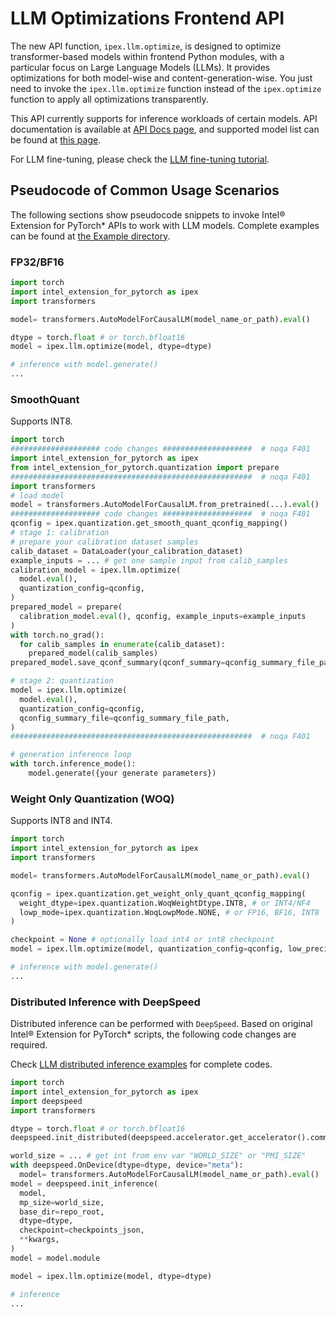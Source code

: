 LLM Optimizations Frontend API
======================================

The new API function, `ipex.llm.optimize`, is designed to optimize transformer-based models within frontend Python modules, with a particular focus on Large Language Models (LLMs).
It provides optimizations for both model-wise and content-generation-wise.
You just need to invoke the `ipex.llm.optimize` function instead of the `ipex.optimize` function to apply all optimizations transparently.

This API currently supports for inference workloads of certain models.
API documentation is available at [API Docs page](https://intel.github.io/intel-extension-for-pytorch/cpu/latest/tutorials/api_doc.html#ipex.llm.optimize),
and supported model list can be found at [this page](https://intel.github.io/intel-extension-for-pytorch/cpu/latest/tutorials/llm.html#ipexllm-optimized-model-list-for-inference).

For LLM fine-tuning, please check the [LLM fine-tuning tutorial](https://github.com/intel/intel-extension-for-pytorch/tree/main/examples/cpu/llm/fine-tuning).



## Pseudocode of Common Usage Scenarios

The following sections show pseudocode snippets to invoke Intel® Extension for PyTorch\* APIs to work with LLM models.
Complete examples can be found at [the Example directory](https://github.com/intel/intel-extension-for-pytorch/tree/main/examples/cpu/llm/inference).

### FP32/BF16

``` python
import torch
import intel_extension_for_pytorch as ipex
import transformers

model= transformers.AutoModelForCausalLM(model_name_or_path).eval()

dtype = torch.float # or torch.bfloat16
model = ipex.llm.optimize(model, dtype=dtype)

# inference with model.generate()
...
```

### SmoothQuant

Supports INT8.

``` python
import torch
#################### code changes ####################  # noqa F401
import intel_extension_for_pytorch as ipex
from intel_extension_for_pytorch.quantization import prepare
######################################################  # noqa F401
import transformers
# load model
model = transformers.AutoModelForCausalLM.from_pretrained(...).eval()
#################### code changes ####################  # noqa F401
qconfig = ipex.quantization.get_smooth_quant_qconfig_mapping()
# stage 1: calibration
# prepare your calibration dataset samples
calib_dataset = DataLoader(your_calibration_dataset)
example_inputs = ... # get one sample input from calib_samples
calibration_model = ipex.llm.optimize(
  model.eval(),
  quantization_config=qconfig,
)
prepared_model = prepare(
  calibration_model.eval(), qconfig, example_inputs=example_inputs
)
with torch.no_grad():
  for calib_samples in enumerate(calib_dataset):
    prepared_model(calib_samples)
prepared_model.save_qconf_summary(qconf_summary=qconfig_summary_file_path)

# stage 2: quantization
model = ipex.llm.optimize(
  model.eval(),
  quantization_config=qconfig,
  qconfig_summary_file=qconfig_summary_file_path,
)
######################################################  # noqa F401

# generation inference loop
with torch.inference_mode():
    model.generate({your generate parameters})
```

### Weight Only Quantization (WOQ)

Supports INT8 and INT4.

``` python
import torch
import intel_extension_for_pytorch as ipex
import transformers

model= transformers.AutoModelForCausalLM(model_name_or_path).eval()

qconfig = ipex.quantization.get_weight_only_quant_qconfig_mapping(
  weight_dtype=ipex.quantization.WoqWeightDtype.INT8, # or INT4/NF4
  lowp_mode=ipex.quantization.WoqLowpMode.NONE, # or FP16, BF16, INT8
)

checkpoint = None # optionally load int4 or int8 checkpoint
model = ipex.llm.optimize(model, quantization_config=qconfig, low_precision_checkpoint=checkpoint)

# inference with model.generate()
...
```

### Distributed Inference with DeepSpeed

Distributed inference can be performed with `DeepSpeed`. Based on original Intel® Extension for PyTorch\* scripts, the following code changes are required.

Check [LLM distributed inference examples](https://github.com/intel/intel-extension-for-pytorch/tree/main/examples/cpu/llm/inference/distributed) for complete codes.

``` python
import torch
import intel_extension_for_pytorch as ipex
import deepspeed
import transformers

dtype = torch.float # or torch.bfloat16
deepspeed.init_distributed(deepspeed.accelerator.get_accelerator().communication_backend_name())

world_size = ... # get int from env var "WORLD_SIZE" or "PMI_SIZE"
with deepspeed.OnDevice(dtype=dtype, device="meta"):
  model= transformers.AutoModelForCausalLM(model_name_or_path).eval()
model = deepspeed.init_inference(
  model,
  mp_size=world_size,
  base_dir=repo_root,
  dtype=dtype,
  checkpoint=checkpoints_json,
  **kwargs,
)
model = model.module

model = ipex.llm.optimize(model, dtype=dtype)

# inference
...
```
